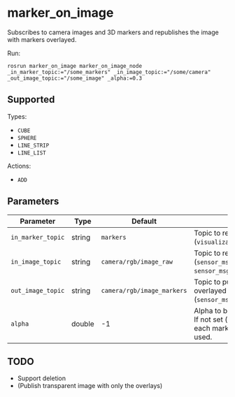 # marker_on_image

Subscribes to camera images and 3D markers and republishes the image with markers overlayed.

Run:

    rosrun marker_on_image marker_on_image_node _in_marker_topic:="/some_markers" _in_image_topic:="/some/camera" _out_image_topic:="/some_image" _alpha:=0.3

## Supported

Types:

* `CUBE`
* `SPHERE`
* `LINE_STRIP`
* `LINE_LIST`

Actions:

* `ADD`

## Parameters

| Parameter | Type | Default | Description |
| --------- | ---- | ------- | ----------- |
| `in_marker_topic` | string | `markers` | Topic to receive markers (`visualization_msgs/MarkerArray`) |
| `in_image_topic` | string | `camera/rgb/image_raw` | Topic to receive camera images (`sensor_msgs/Image` and `sensor_msgs/CameraInfo`) |
| `out_image_topic` | string | `camera/rgb/image_markers` | Topic to publish images with overlayed markers (`sensor_msgs/Image`) |
| `alpha` | double | -1 | Alpha to be applied to all markers. If not set (< 0), the alpha from each marker message will be used. |

## TODO

* Support deletion
* (Publish transparent image with only the overlays)
